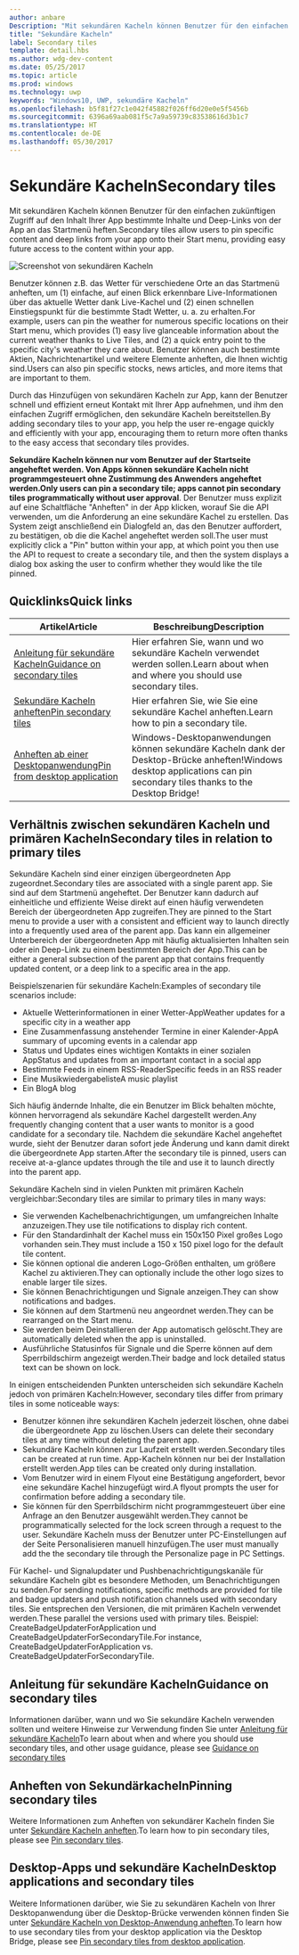 ```yaml
---
author: anbare
Description: "Mit sekundären Kacheln können Benutzer für den einfachen zukünftigen Zugriff auf den Inhalt Ihrer App bestimmte Inhalte und Deep-Links von der App an das Startmenü heften."
title: "Sekundäre Kacheln"
label: Secondary tiles
template: detail.hbs
ms.author: wdg-dev-content
ms.date: 05/25/2017
ms.topic: article
ms.prod: windows
ms.technology: uwp
keywords: "Windows10, UWP, sekundäre Kacheln"
ms.openlocfilehash: b5f81f27c1e042f45882f026ff6d20e0e5f5456b
ms.sourcegitcommit: 6396a69aab081f5c7a9a59739c83538616d3b1c7
ms.translationtype: HT
ms.contentlocale: de-DE
ms.lasthandoff: 05/30/2017
---
```

# <a name="secondary-tiles"></a><span data-ttu-id="28766-104">Sekundäre Kacheln</span><span class="sxs-lookup"><span data-stu-id="28766-104">Secondary tiles</span></span>
<link rel="stylesheet" href="https://az835927.vo.msecnd.net/sites/uwp/Resources/css/custom.css">

<span data-ttu-id="28766-105">Mit sekundären Kacheln können Benutzer für den einfachen zukünftigen Zugriff auf den Inhalt Ihrer App bestimmte Inhalte und Deep-Links von der App an das Startmenü heften.</span><span class="sxs-lookup"><span data-stu-id="28766-105">Secondary tiles allow users to pin specific content and deep links from your app onto their Start menu, providing easy future access to the content within your app.</span></span>

![Screenshot von sekundären Kacheln](images/secondarytiles.png)

<span data-ttu-id="28766-107">Benutzer können z.B. das Wetter für verschiedene Orte an das Startmenü anheften, um (1) einfache, auf einen Blick erkennbare Live-Informationen über das aktuelle Wetter dank Live-Kachel und (2) einen schnellen Einstiegspunkt für die bestimmte Stadt Wetter, u. a. zu erhalten.</span><span class="sxs-lookup"><span data-stu-id="28766-107">For example, users can pin the weather for numerous specific locations on their Start menu, which provides (1) easy live glanceable information about the current weather thanks to Live Tiles, and (2) a quick entry point to the specific city's weather they care about.</span></span> <span data-ttu-id="28766-108">Benutzer können auch bestimmte Aktien, Nachrichtenartikel und weitere Elemente anheften, die Ihnen wichtig sind.</span><span class="sxs-lookup"><span data-stu-id="28766-108">Users can also pin specific stocks, news articles, and more items that are important to them.</span></span>

<span data-ttu-id="28766-109">Durch das Hinzufügen von sekundären Kacheln zur App, kann der Benutzer schnell und effizient erneut Kontakt mit Ihrer App aufnehmen, und ihm den einfachen Zugriff ermöglichen, den sekundäre Kacheln bereitstellen.</span><span class="sxs-lookup"><span data-stu-id="28766-109">By adding secondary tiles to your app, you help the user re-engage quickly and efficiently with your app, encouraging them to return more often thanks to the easy access that secondary tiles provides.</span></span>

<span data-ttu-id="28766-110">**Sekundäre Kacheln können nur vom Benutzer auf der Startseite angeheftet werden. Von Apps können sekundäre Kacheln nicht programmgesteuert ohne Zustimmung des Anwenders angeheftet werden.**</span><span class="sxs-lookup"><span data-stu-id="28766-110">**Only users can pin a secondary tile; apps cannot pin secondary tiles programmatically without user approval**.</span></span> <span data-ttu-id="28766-111">Der Benutzer muss explizit auf eine Schaltfläche "Anheften" in der App klicken, worauf Sie die API verwenden, um die Anforderung an eine sekundäre Kachel zu erstellen. Das System zeigt anschließend ein Dialogfeld an, das den Benutzer auffordert, zu bestätigen, ob die die Kachel angeheftet werden soll.</span><span class="sxs-lookup"><span data-stu-id="28766-111">The user must explicitly click a "Pin" button within your app, at which point you then use the API to request to create a secondary tile, and then the system displays a dialog box asking the user to confirm whether they would like the tile pinned.</span></span>

## <a name="quick-links"></a><span data-ttu-id="28766-112">Quicklinks</span><span class="sxs-lookup"><span data-stu-id="28766-112">Quick links</span></span>

| <span data-ttu-id="28766-113">Artikel</span><span class="sxs-lookup"><span data-stu-id="28766-113">Article</span></span> | <span data-ttu-id="28766-114">Beschreibung</span><span class="sxs-lookup"><span data-stu-id="28766-114">Description</span></span> |
| --- | --- |
| [<span data-ttu-id="28766-115">Anleitung für sekundäre Kacheln</span><span class="sxs-lookup"><span data-stu-id="28766-115">Guidance on secondary tiles</span></span>](tiles-and-notifications-secondary-tiles-guidance.md) | <span data-ttu-id="28766-116">Hier erfahren Sie, wann und wo sekundäre Kacheln verwendet werden sollen.</span><span class="sxs-lookup"><span data-stu-id="28766-116">Learn about when and where you should use secondary tiles.</span></span> |
| [<span data-ttu-id="28766-117">Sekundäre Kacheln anheften</span><span class="sxs-lookup"><span data-stu-id="28766-117">Pin secondary tiles</span></span>](tiles-and-notifications-secondary-tiles-pinning.md) | <span data-ttu-id="28766-118">Hier erfahren Sie, wie Sie eine sekundäre Kachel anheften.</span><span class="sxs-lookup"><span data-stu-id="28766-118">Learn how to pin a secondary tile.</span></span> |
| [<span data-ttu-id="28766-119">Anheften ab einer Desktopanwendung</span><span class="sxs-lookup"><span data-stu-id="28766-119">Pin from desktop application</span></span>](tiles-and-notifications-secondary-tiles-desktop-pinning.md) | <span data-ttu-id="28766-120">Windows-Desktopanwendungen können sekundäre Kacheln dank der Desktop-Brücke anheften!</span><span class="sxs-lookup"><span data-stu-id="28766-120">Windows desktop applications can pin secondary tiles thanks to the Desktop Bridge!</span></span> |


## <a name="secondary-tiles-in-relation-to-primary-tiles"></a><span data-ttu-id="28766-121">Verhältnis zwischen sekundären Kacheln und primären Kacheln</span><span class="sxs-lookup"><span data-stu-id="28766-121">Secondary tiles in relation to primary tiles</span></span>

<span data-ttu-id="28766-122">Sekundäre Kacheln sind einer einzigen übergeordneten App zugeordnet.</span><span class="sxs-lookup"><span data-stu-id="28766-122">Secondary tiles are associated with a single parent app.</span></span> <span data-ttu-id="28766-123">Sie sind auf dem Startmenü angeheftet. Der Benutzer kann dadurch auf einheitliche und effiziente Weise direkt auf einen häufig verwendeten Bereich der übergeordneten App zugreifen.</span><span class="sxs-lookup"><span data-stu-id="28766-123">They are pinned to the Start menu to provide a user with a consistent and efficient way to launch directly into a frequently used area of the parent app.</span></span> <span data-ttu-id="28766-124">Das kann ein allgemeiner Unterbereich der übergeordneten App mit häufig aktualisierten Inhalten sein oder ein Deep-Link zu einem bestimmten Bereich der App.</span><span class="sxs-lookup"><span data-stu-id="28766-124">This can be either a general subsection of the parent app that contains frequently updated content, or a deep link to a specific area in the app.</span></span>

<span data-ttu-id="28766-125">Beispielszenarien für sekundäre Kacheln:</span><span class="sxs-lookup"><span data-stu-id="28766-125">Examples of secondary tile scenarios include:</span></span>

* <span data-ttu-id="28766-126">Aktuelle Wetterinformationen in einer Wetter-App</span><span class="sxs-lookup"><span data-stu-id="28766-126">Weather updates for a specific city in a weather app</span></span>
* <span data-ttu-id="28766-127">Eine Zusammenfassung anstehender Termine in einer Kalender-App</span><span class="sxs-lookup"><span data-stu-id="28766-127">A summary of upcoming events in a calendar app</span></span>
* <span data-ttu-id="28766-128">Status und Updates eines wichtigen Kontakts in einer sozialen App</span><span class="sxs-lookup"><span data-stu-id="28766-128">Status and updates from an important contact in a social app</span></span>
* <span data-ttu-id="28766-129">Bestimmte Feeds in einem RSS-Reader</span><span class="sxs-lookup"><span data-stu-id="28766-129">Specific feeds in an RSS reader</span></span>
* <span data-ttu-id="28766-130">Eine Musikwiedergabeliste</span><span class="sxs-lookup"><span data-stu-id="28766-130">A music playlist</span></span>
* <span data-ttu-id="28766-131">Ein Blog</span><span class="sxs-lookup"><span data-stu-id="28766-131">A blog</span></span>

<span data-ttu-id="28766-132">Sich häufig ändernde Inhalte, die ein Benutzer im Blick behalten möchte, können hervorragend als sekundäre Kachel dargestellt werden.</span><span class="sxs-lookup"><span data-stu-id="28766-132">Any frequently changing content that a user wants to monitor is a good candidate for a secondary tile.</span></span> <span data-ttu-id="28766-133">Nachdem die sekundäre Kachel angeheftet wurde, sieht der Benutzer daran sofort jede Änderung und kann damit direkt die übergeordnete App starten.</span><span class="sxs-lookup"><span data-stu-id="28766-133">After the secondary tile is pinned, users can receive at-a-glance updates through the tile and use it to launch directly into the parent app.</span></span>

<span data-ttu-id="28766-134">Sekundäre Kacheln sind in vielen Punkten mit primären Kacheln vergleichbar:</span><span class="sxs-lookup"><span data-stu-id="28766-134">Secondary tiles are similar to primary tiles in many ways:</span></span>

* <span data-ttu-id="28766-135">Sie verwenden Kachelbenachrichtigungen, um umfangreichen Inhalte anzuzeigen.</span><span class="sxs-lookup"><span data-stu-id="28766-135">They use tile notifications to display rich content.</span></span>
* <span data-ttu-id="28766-136">Für den Standardinhalt der Kachel muss ein 150x150 Pixel großes Logo vorhanden sein.</span><span class="sxs-lookup"><span data-stu-id="28766-136">They must include a 150 x 150 pixel logo for the default tile content.</span></span>
* <span data-ttu-id="28766-137">Sie können optional die anderen Logo-Größen enthalten, um größere Kachel zu aktivieren.</span><span class="sxs-lookup"><span data-stu-id="28766-137">They can optionally include the other logo sizes to enable larger tile sizes.</span></span>
* <span data-ttu-id="28766-138">Sie können Benachrichtigungen und Signale anzeigen.</span><span class="sxs-lookup"><span data-stu-id="28766-138">They can show notifications and badges.</span></span>
* <span data-ttu-id="28766-139">Sie können auf dem Startmenü neu angeordnet werden.</span><span class="sxs-lookup"><span data-stu-id="28766-139">They can be rearranged on the Start menu.</span></span>
* <span data-ttu-id="28766-140">Sie werden beim Deinstallieren der App automatisch gelöscht.</span><span class="sxs-lookup"><span data-stu-id="28766-140">They are automatically deleted when the app is uninstalled.</span></span>
* <span data-ttu-id="28766-141">Ausführliche Statusinfos für Signale und die Sperre können auf dem Sperrbildschirm angezeigt werden.</span><span class="sxs-lookup"><span data-stu-id="28766-141">Their badge and lock detailed status text can be shown on lock.</span></span>

<span data-ttu-id="28766-142">In einigen entscheidenden Punkten unterscheiden sich sekundäre Kacheln jedoch von primären Kacheln:</span><span class="sxs-lookup"><span data-stu-id="28766-142">However, secondary tiles differ from primary tiles in some noticeable ways:</span></span>

* <span data-ttu-id="28766-143">Benutzer können ihre sekundären Kacheln jederzeit löschen, ohne dabei die übergeordnete App zu löschen.</span><span class="sxs-lookup"><span data-stu-id="28766-143">Users can delete their secondary tiles at any time without deleting the parent app.</span></span>
* <span data-ttu-id="28766-144">Sekundäre Kacheln können zur Laufzeit erstellt werden.</span><span class="sxs-lookup"><span data-stu-id="28766-144">Secondary tiles can be created at run time.</span></span> <span data-ttu-id="28766-145">App-Kacheln können nur bei der Installation erstellt werden.</span><span class="sxs-lookup"><span data-stu-id="28766-145">App tiles can be created only during installation.</span></span>
* <span data-ttu-id="28766-146">Vom Benutzer wird in einem Flyout eine Bestätigung angefordert, bevor eine sekundäre Kachel hinzugefügt wird.</span><span class="sxs-lookup"><span data-stu-id="28766-146">A flyout prompts the user for confirmation before adding a secondary tile.</span></span>
* <span data-ttu-id="28766-147">Sie können für den Sperrbildschirm nicht programmgesteuert über eine Anfrage an den Benutzer ausgewählt werden.</span><span class="sxs-lookup"><span data-stu-id="28766-147">They cannot be programmatically selected for the lock screen through a request to the user.</span></span> <span data-ttu-id="28766-148">Sekundäre Kacheln muss der Benutzer unter PC-Einstellungen auf der Seite Personalisieren manuell hinzufügen.</span><span class="sxs-lookup"><span data-stu-id="28766-148">The user must manually add the the secondary tile through the Personalize page in PC Settings.</span></span>

<span data-ttu-id="28766-149">Für Kachel- und Signalupdater und Pushbenachrichtigungskanäle für sekundäre Kacheln gibt es besondere Methoden, um Benachrichtigungen zu senden.</span><span class="sxs-lookup"><span data-stu-id="28766-149">For sending notifications, specific methods are provided for tile and badge updaters and push notification channels used with secondary tiles.</span></span> <span data-ttu-id="28766-150">Sie entsprechen den Versionen, die mit primären Kacheln verwendet werden.</span><span class="sxs-lookup"><span data-stu-id="28766-150">These parallel the versions used with primary tiles.</span></span> <span data-ttu-id="28766-151">Beispiel: CreateBadgeUpdaterForApplication und CreateBadgeUpdaterForSecondaryTile.</span><span class="sxs-lookup"><span data-stu-id="28766-151">For instance, CreateBadgeUpdaterForApplication vs. CreateBadgeUpdaterForSecondaryTile.</span></span>


## <a name="guidance-on-secondary-tiles"></a><span data-ttu-id="28766-152">Anleitung für sekundäre Kacheln</span><span class="sxs-lookup"><span data-stu-id="28766-152">Guidance on secondary tiles</span></span>
<span data-ttu-id="28766-153">Informationen darüber, wann und wo Sie sekundäre Kacheln verwenden sollten und weitere Hinweise zur Verwendung finden Sie unter [Anleitung für sekundäre Kacheln](tiles-and-notifications-secondary-tiles-guidance.md)</span><span class="sxs-lookup"><span data-stu-id="28766-153">To learn about when and where you should use secondary tiles, and other usage guidance, please see [Guidance on secondary tiles](tiles-and-notifications-secondary-tiles-guidance.md)</span></span>


## <a name="pinning-secondary-tiles"></a><span data-ttu-id="28766-154">Anheften von Sekundärkacheln</span><span class="sxs-lookup"><span data-stu-id="28766-154">Pinning secondary tiles</span></span>
<span data-ttu-id="28766-155">Weitere Informationen zum Anheften von sekundärer Kacheln finden Sie unter [Sekundäre Kacheln anheften](tiles-and-notifications-secondary-tiles-pinning.md).</span><span class="sxs-lookup"><span data-stu-id="28766-155">To learn how to pin secondary tiles, please see [Pin secondary tiles](tiles-and-notifications-secondary-tiles-pinning.md).</span></span>


## <a name="desktop-applications-and-secondary-tiles"></a><span data-ttu-id="28766-156">Desktop-Apps und sekundäre Kacheln</span><span class="sxs-lookup"><span data-stu-id="28766-156">Desktop applications and secondary tiles</span></span>
<span data-ttu-id="28766-157">Weitere Informationen darüber, wie Sie zu sekundären Kacheln von Ihrer Desktopanwendung über die Desktop-Brücke verwenden können finden Sie unter [Sekundäre Kacheln von Desktop-Anwendung anheften](tiles-and-notifications-secondary-tiles-desktop-pinning.md).</span><span class="sxs-lookup"><span data-stu-id="28766-157">To learn how to use secondary tiles from your desktop application via the Desktop Bridge, please see [Pin secondary tiles from desktop application](tiles-and-notifications-secondary-tiles-desktop-pinning.md).</span></span>